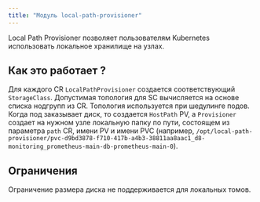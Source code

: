 ```yaml
---
title: "Модуль local-path-provisioner"
---
```


Local Path Provisioner позволяет пользователям Kubernetes использовать локальное хранилище на узлах. 

## Как это работает ?
Для каждого CR ```LocalPathProvisioner``` создается соответствующий ```StorageClass```.
Допустимая топология для SC вычисляется на основе списка нодгрупп из CR.
Топология используется при шедулинге подов.
Когда под заказывает диск, то создается ```HostPath``` PV, а ```Provisioner``` создает на нужном узле локальную папку по пути, состоящем
из параметра ```path``` CR, имени PV и имени PVC
(например, ```/opt/local-path-provisioner/pvc-d9bd3878-f710-417b-a4b3-38811aa8aac1_d8-monitoring_prometheus-main-db-prometheus-main-0```).

## Ограничения
Ограничение размера диска не поддерживается для локальных томов.
